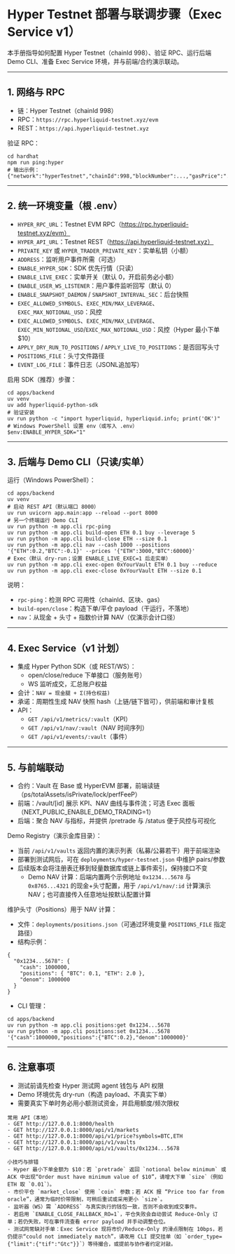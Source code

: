 # Hyper Testnet 部署与联调步骤（Exec Service v1）

本手册指导如何配置 Hyper Testnet（chainId 998）、验证 RPC、运行后端 Demo CLI、准备 Exec Service 环境，并与前端/合约演示联动。

---

## 1. 网络与 RPC

- 链：Hyper Testnet（chainId 998）
- RPC：`https://rpc.hyperliquid-testnet.xyz/evm`
- REST：`https://api.hyperliquid-testnet.xyz`

验证 RPC：
```
cd hardhat
npm run ping:hyper
# 输出示例：{"network":"hyperTestnet","chainId":998,"blockNumber":...,"gasPrice":"..."}
```

---

## 2. 统一环境变量（根 .env）

- `HYPER_RPC_URL`：Testnet EVM RPC（https://rpc.hyperliquid-testnet.xyz/evm）
- `HYPER_API_URL`：Testnet REST（https://api.hyperliquid-testnet.xyz）
- `PRIVATE_KEY` 或 `HYPER_TRADER_PRIVATE_KEY`：实单私钥（小额）
- `ADDRESS`：监听用户事件所需（可选）
- `ENABLE_HYPER_SDK`：SDK 优先行情（只读）
- `ENABLE_LIVE_EXEC`：实单开关（默认 0，开启前务必小额）
- `ENABLE_USER_WS_LISTENER`：用户事件监听回写（默认 0）
- `ENABLE_SNAPSHOT_DAEMON` / `SNAPSHOT_INTERVAL_SEC`：后台快照
- `EXEC_ALLOWED_SYMBOLS`、`EXEC_MIN/MAX_LEVERAGE`、`EXEC_MAX_NOTIONAL_USD`：风控
- `EXEC_ALLOWED_SYMBOLS`、`EXEC_MIN/MAX_LEVERAGE`、`EXEC_MIN_NOTIONAL_USD`/`EXEC_MAX_NOTIONAL_USD`：风控（Hyper 最小下单 $10）
- `APPLY_DRY_RUN_TO_POSITIONS` / `APPLY_LIVE_TO_POSITIONS`：是否回写头寸
- `POSITIONS_FILE`：头寸文件路径
- `EVENT_LOG_FILE`：事件日志（JSONL追加写）

启用 SDK（推荐）步骤：
```
cd apps/backend
uv venv
uv add hyperliquid-python-sdk
# 验证安装
uv run python -c "import hyperliquid, hyperliquid.info; print('OK')"
# Windows PowerShell 设置 env（或写入 .env）
$env:ENABLE_HYPER_SDK="1"
```

---

## 3. 后端与 Demo CLI（只读/实单）

运行（Windows PowerShell）：
```
cd apps/backend
uv venv
# 启动 REST API（默认端口 8000）
uv run uvicorn app.main:app --reload --port 8000
# 另一个终端运行 Demo CLI
uv run python -m app.cli rpc-ping
uv run python -m app.cli build-open ETH 0.1 buy --leverage 5
uv run python -m app.cli build-close ETH --size 0.1
uv run python -m app.cli nav --cash 1000 --positions '{"ETH":0.2,"BTC":-0.1}' --prices '{"ETH":3000,"BTC":60000}'
# Exec（默认 dry-run；设置 ENABLE_LIVE_EXEC=1 后走实单）
uv run python -m app.cli exec-open 0xYourVault ETH 0.1 buy --reduce
uv run python -m app.cli exec-close 0xYourVault ETH --size 0.1
```

说明：
- `rpc-ping`：检测 RPC 可用性（chainId、区块、gas）
- `build-open/close`：构造下单/平仓 payload（干运行，不落地）
- `nav`：从现金 + 头寸 + 指数价计算 NAV（仅演示会计口径）

---

## 4. Exec Service（v1 计划）

- 集成 Hyper Python SDK（或 REST/WS）：
  - open/close/reduce 下单接口（服务账号）
  - WS 监听成交，汇总账户权益
- 会计：`NAV = 现金腿 + Σ(持仓权益)`
- 承诺：周期性生成 NAV 快照 hash（上链/链下皆可），供前端和审计复核
- API：
  - `GET /api/v1/metrics/:vault`（KPI）
  - `GET /api/v1/nav/:vault`（NAV 时间序列）
  - `GET /api/v1/events/:vault`（事件）

---

## 5. 与前端联动

- 合约：Vault 在 Base 或 HyperEVM 部署，前端读链（ps/totalAssets/isPrivate/lock/perfFeeP）
- 前端：/vault/[id] 展示 KPI、NAV 曲线与事件流；可选 Exec 面板（NEXT_PUBLIC_ENABLE_DEMO_TRADING=1）
- 后端：聚合 NAV 与指标，并提供 /pretrade 与 /status 便于风控与可视化

Demo Registry（演示金库目录）：
- 当前 `/api/v1/vaults` 返回内置的演示列表（私募/公募若干）用于前端渲染
- 部署到测试网后，可在 `deployments/hyper-testnet.json` 中维护 pairs/参数
- 后续版本会将注册表迁移到轻量数据库或链上事件索引，保持接口不变
  - Demo NAV 计算：后端内置两个示例地址 `0x1234...5678` 与 `0x8765...4321` 的现金+头寸配置，用于 `/api/v1/nav/:id` 计算演示 NAV；也可直接传入任意地址按默认配置计算

维护头寸（Positions）用于 NAV 计算：
- 文件：`deployments/positions.json`（可通过环境变量 `POSITIONS_FILE` 指定路径）
- 结构示例：
```
{
  "0x1234...5678": {
    "cash": 1000000,
    "positions": { "BTC": 0.1, "ETH": 2.0 },
    "denom": 1000000
  }
}
```
- CLI 管理：
```
cd apps/backend
uv run python -m app.cli positions:get 0x1234...5678
uv run python -m app.cli positions:set 0x1234...5678 '{"cash":1000000,"positions":{"BTC":0.2},"denom":1000000}'
```

---

## 6. 注意事项

- 测试前请先检查 Hyper 测试网 agent 钱包与 API 权限
- Demo 环境优先 dry-run（构造 payload、不真实下单）
- 需要真实下单时务必用小额测试资金，并启用额度/频次限权
```
常用 API（本地）
- GET http://127.0.0.1:8000/health
- GET http://127.0.0.1:8000/api/v1/markets
- GET http://127.0.0.1:8000/api/v1/price?symbols=BTC,ETH
- GET http://127.0.0.1:8000/api/v1/vaults
- GET http://127.0.0.1:8000/api/v1/vaults/0x1234...5678

小技巧与排错
- Hyper 最小下单金额为 $10：若 `pretrade` 返回 `notional below minimum` 或 ACK 中出现“Order must have minimum value of $10”，请增大下单 `size`（例如 ETH 取 `0.01`）。
- 市价平仓 `market_close` 使用 `coin` 参数；若 ACK 报 “Price too far from oracle”，通常为临时价带限制，可稍后重试或采用更小 `size`。
- 监听器（WS）需 `ADDRESS` 与真实执行的钱包一致，否则不会收到成交事件。
- 若启用 `ENABLE_CLOSE_FALLBACK_RO=1`，平仓失败会自动尝试 Reduce-Only 订单；若仍失败，可在事件流查看 error payload 并手动调整仓位。
- 测试网常缺对手单：Exec Service 现将市价/Reduce-Only 的滑点限制在 10bps，若仍提示“could not immediately match”，请改用 CLI 提交挂单（如 `order_type={"limit":{"tif":"Gtc"}}`）等待撮合，或提前与协作者约定对敲。
```

